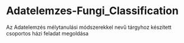 # Adatelemzes-Fungi_Classification
Az Adatelemzés mélytanulási módszerekkel nevű tárgyhoz készített csoportos házi feladat megoldása
